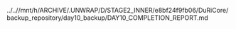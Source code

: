 ../..//mnt/h/ARCHIVE/.UNWRAP/D/STAGE2_INNER/e8bf24f9fb06/DuRiCore/backup_repository/day10_backup/DAY10_COMPLETION_REPORT.md